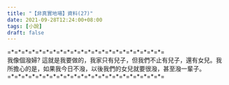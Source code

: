 ```yaml
---
title: "【非真實地場】資料(27)"
date: 2021-09-28T12:24:00+08:00
tags: [小說]
draft: false
---
```


=\*=\*=\*=\*=\*=\*=\*=\*=\*=\*=\*=\*=\*=\*=\*=\*=\*=\*=\*=\*=\*=\*=  
我像個潑婦? 這就是我要做的，我家只有兒子，但我們不止有兒子，還有女兒。我所擔心的是，如果我今日不潑，以後我們的女兒就要很潑，甚至潑一輩子。  
=\*=\*=\*=\*=\*=\*=\*=\*=\*=\*=\*=\*=\*=\*=\*=\*=\*=\*=\*=\*=\*=\*=  